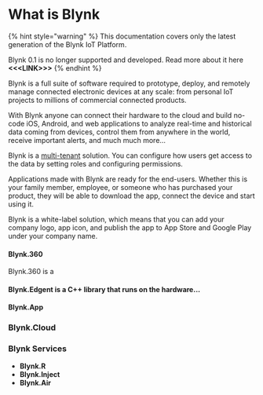 # What is Blynk

{% hint style="warning" %}
This documentation covers only the latest generation of the Blynk IoT Platform. 

Blynk 0.1 is no longer supported and developed. Read more about it here **&lt;&lt;&lt;LINK&gt;&gt;&gt;**
{% endhint %}

Blynk is a full suite of software required to prototype, deploy, and remotely manage connected electronic devices at any scale: from personal IoT projects to millions of commercial connected products. 

With Blynk anyone can connect their hardware to the cloud and build no-code iOS, Android, and web applications to analyze real-time and historical data coming from devices, control them from anywhere in the world, receive important alerts, and much much more…

Blynk is a [multi-tenant](multi-tenant-tree-structure.md) solution. You can configure how users get access to the data by setting roles and configuring permissions.

Applications made with Blynk are ready for the end-users. Whether this is your family member, employee, or someone who has purchased your product, they will be able to download the app, connect the device and start using it. 

Blynk is a white-label solution, which means that you can add your company logo, app icon, and publish the app to App Store and Google Play under your company name. 











#### Blynk.360

Blynk.360 is a 

#### Blynk.Edgent is a C++ library that runs on the hardware...

#### 

#### Blynk.App

### Blynk.Cloud

### Blynk Services

* **Blynk.R**
* **Blynk.Inject**
* **Blynk.Air**

